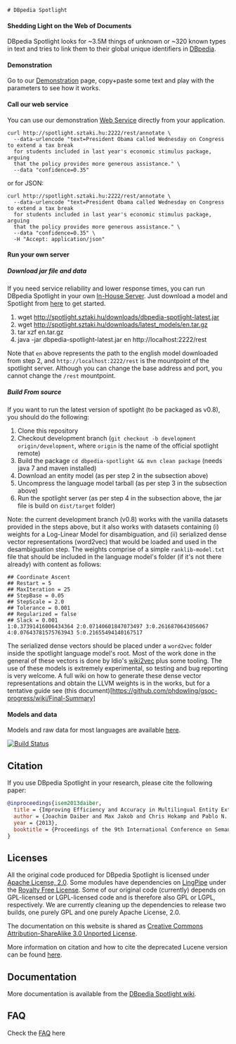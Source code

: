     # DBpedia Spotlight
#### Shedding Light on the Web of Documents

DBpedia Spotlight looks for ~3.5M things of unknown or ~320 known types in text and tries to link them to their global unique identifiers in [DBpedia](http://dbpedia.org). 

#### Demonstration

Go to our [Demonstration](http://dbpedia-spotlight.github.io/demo/) page, copy+paste some text and play with the parameters to see how it works.

#### Call our web service

You can use our demonstration [Web Service](http://github.com/dbpedia-spotlight/dbpedia-spotlight/wiki/Web-service) directly from your application.

    curl http://spotlight.sztaki.hu:2222/rest/annotate \
      --data-urlencode "text=President Obama called Wednesday on Congress to extend a tax break
      for students included in last year's economic stimulus package, arguing
      that the policy provides more generous assistance." \
      --data "confidence=0.35"

or for JSON:

    curl http://spotlight.sztaki.hu:2222/rest/annotate \
      --data-urlencode "text=President Obama called Wednesday on Congress to extend a tax break
      for students included in last year's economic stimulus package, arguing
      that the policy provides more generous assistance." \
      --data "confidence=0.35" \
      -H "Accept: application/json"

#### Run your own server

##### Download jar file and data

If you need service reliability and lower response times, you can run DBpedia Spotlight in your own [In-House Server](https://github.com/dbpedia-spotlight/dbpedia-spotlight/wiki/Installation). Just download a model and Spotlight from [here](http://spotlight.sztaki.hu/downloads/) to get started.

1. wget http://spotlight.sztaki.hu/downloads/dbpedia-spotlight-latest.jar
2. wget http://spotlight.sztaki.hu/downloads/latest_models/en.tar.gz
3. tar xzf en.tar.gz
4. java -jar dbpedia-spotlight-latest.jar en http://localhost:2222/rest

Note that `en` above represents the path to the english model downloaded from step 2, and
`http://localhost:2222/rest` is the mountpoint of the spotlight server.
Although you can change the base address and port, you cannot change the `/rest` mountpoint.

##### Build From source

If you want to run the latest version of spotlight (to be packaged as v0.8), you should do the following:

1. Clone this repository
2. Checkout development branch (`git checkout -b development origin/development`, where `origin` is the name of the official spotlight remote)
3. Build the package `cd dbpedia-spotlight && mvn clean package` (needs java 7 and maven installed)
4. Download an entity model (as per step 2 in the subsection above)
5. Uncompress the language model tarball (as per step 3 in the subsection above)
6. Run the spotlight server (as per step 4 in the subsection above, the jar file is build on `dist/target` folder)

Note: the current development branch (v0.8) works with the vanilla datasets provided in the steps above,
but it also works with datasets containing (i) weights for a Log-Linear Model for disambiguation,
and (ii) serialized dense vector representations (word2vec) that would be loaded and used in the desambiguation step.
The weights comprise of a simple `ranklib-model.txt` file that should be included in the language model's folder (if it's not there already) with content as follows:

```
## Coordinate Ascent
## Restart = 5
## MaxIteration = 25
## StepBase = 0.05
## StepScale = 2.0
## Tolerance = 0.001
## Regularized = false
## Slack = 0.001
1:0.37391416006434364 2:0.07140601847073497 3:0.2616870643056067 4:0.07643781575763943 5:0.21655494140167517
```

The serialized dense vectors should be placed under a `word2vec` folder inside the spotlight language model's root.
Most of the work done in the general of these vectors is done by Idio's [wiki2vec](https://github.com/idio/wiki2vec) plus some tooling.
The use of these models is extremely experimental, so testing and bug reporting is very welcome.
A full wiki on how to generate these dense vector representations and obtain the LLVM weights is in the works, but for a tentative guide see (this document)[https://github.com/phdowling/gsoc-progress/wiki/Final-Summary]

#### Models and data

Models and raw data for most languages are available [here](http://spotlight.sztaki.hu/downloads/).

[![Build Status](https://secure.travis-ci.org/dbpedia-spotlight/dbpedia-spotlight.png?branch=master)](http://travis-ci.org/dbpedia-spotlight/dbpedia-spotlight)

## Citation

If you use DBpedia Spotlight in your research, please cite the following paper:

```bibtex
@inproceedings{isem2013daiber,
  title = {Improving Efficiency and Accuracy in Multilingual Entity Extraction},
  author = {Joachim Daiber and Max Jakob and Chris Hokamp and Pablo N. Mendes},
  year = {2013},
  booktitle = {Proceedings of the 9th International Conference on Semantic Systems (I-Semantics)}
}
```


## Licenses

All the original code produced for DBpedia Spotlight is licensed under  [Apache License, 2.0](http://www.apache.org/licenses/LICENSE-2.0.html). Some modules have dependencies on [LingPipe](http://alias-i.com/lingpipe/) under the [Royalty Free License](http://alias-i.com/lingpipe/licenses/lingpipe-license-1.txt). Some of our original code (currently) depends on GPL-licensed or LGPL-licensed code and is therefore also GPL or LGPL, respectively. We are currently cleaning up the dependencies to release two builds, one purely GPL and one purely Apache License, 2.0.

The documentation on this website is shared as [Creative Commons Attribution-ShareAlike 3.0 Unported License](http://en.wikipedia.org/wiki/Wikipedia:Text_of_Creative_Commons_Attribution-ShareAlike_3.0_Unported_License).


More information on citation and how to cite the deprecated Lucene version can be found [here](https://github.com/dbpedia-spotlight/dbpedia-spotlight/wiki/Citation).

## Documentation

More documentation is available from the [DBpedia Spotlight wiki](https://github.com/dbpedia-spotlight/dbpedia-spotlight/wiki).

## FAQ

Check the [FAQ](https://github.com/dbpedia-spotlight/dbpedia-spotlight/wiki/FAQ) here
